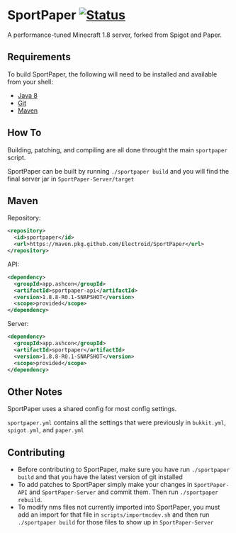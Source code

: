 # SportPaper [![Status](https://github.com/Electroid/SportPaper/actions/workflows/ci.yml/badge.svg)](https://github.com/Electroid/SportPaper/actions)

A performance-tuned Minecraft 1.8 server, forked from Spigot and Paper.

Requirements
------------

To build SportPaper, the following will need to be installed and available from your shell:

* [Java 8](https://adoptium.net/temurin/releases/?version=8)
* [Git](https://git-scm.com)
* [Maven](https://maven.apache.org)

How To
------

Building, patching, and compiling are all done throught the main `sportpaper` script.

SportPaper can be built by running `./sportpaper build`  and you will find the final server jar in `SportPaper-Server/target`

Maven
-----------
Repository:
```xml
<repository>
  <id>sportpaper</id>
  <url>https://maven.pkg.github.com/Electroid/SportPaper</url>
</repository>
```
API:
```xml
<dependency>
  <groupId>app.ashcon</groupId>
  <artifactId>sportpaper-api</artifactId>
  <version>1.8.8-R0.1-SNAPSHOT</version>
  <scope>provided</scope>
</dependency>
```
Server:
```xml
<dependency>
  <groupId>app.ashcon</groupId>
  <artifactId>sportpaper</artifactId>
  <version>1.8.8-R0.1-SNAPSHOT</version>
  <scope>provided</scope>
</dependency>
```

Other Notes
-----------

SportPaper uses a shared config for most config settings.
 
 `sportpaper.yml` contains all the settings that were previously in `bukkit.yml`, `spigot.yml`, and `paper.yml`

Contributing
------------

* Before contributing to SportPaper, make sure you have run `./sportpaper build` and that you have the latest version of git installed
* To add patches to SportPaper simply make your changes in `SportPaper-API` and `SportPaper-Server` and commit them. Then run `./sportpaper rebuild`.
* To modify nms files not currently imported into SportPaper, you must add an import for that file in `scripts/importmcdev.sh` and then run `./sportpaper build` for those files to show up in `SportPaper-Server`
